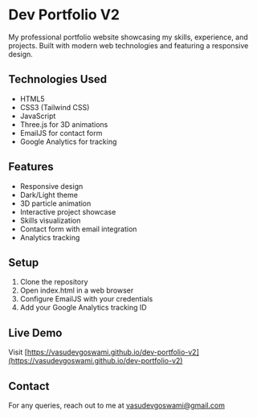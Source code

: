 # Dev Portfolio V2

My professional portfolio website showcasing my skills, experience, and projects. Built with modern web technologies and featuring a responsive design.

## Technologies Used
- HTML5
- CSS3 (Tailwind CSS)
- JavaScript
- Three.js for 3D animations
- EmailJS for contact form
- Google Analytics for tracking

## Features
- Responsive design
- Dark/Light theme
- 3D particle animation
- Interactive project showcase
- Skills visualization
- Contact form with email integration
- Analytics tracking

## Setup
1. Clone the repository
2. Open index.html in a web browser
3. Configure EmailJS with your credentials
4. Add your Google Analytics tracking ID

## Live Demo
Visit [https://vasudevgoswami.github.io/dev-portfolio-v2](https://vasudevgoswami.github.io/dev-portfolio-v2)

## Contact
For any queries, reach out to me at vasudevgoswami@gmail.com 